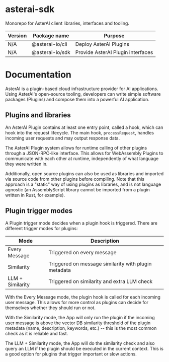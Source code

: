 # asterai-sdk
Monorepo for AsterAI client libraries, interfaces and tooling.

| Version | Package name    | Purpose                           |
|---------|-----------------|-----------------------------------|
| N/A     | @asterai-io/cli | Deploy AsterAI Plugins            |
| N/A     | @asterai-io/sdk | Provide AsterAI Plugin interfaces |

# Documentation
AsterAI is a plugin-based cloud infrastructure provider for AI applications.
Using AsterAI's open-source tooling, developers can write simple
software packages (Plugins) and compose them into a powerful AI application. 

## Plugins and libraries
An AsterAI Plugin contains at least one entry point, called a hook, which can
hook into the request lifecycle.
The main hook, `processRequest`, handles incoming user requests
and may output response data.

The AsterAI Plugin system allows for runtime calling of other plugins through
a JSON-RPC-like interface.
This allows for WebAssembly Plugins to communicate with each other at runtime,
independently of what language they were written in.

Additionally, open source plugins can also be used as libraries and imported
via source code from other plugins before compiling.
Note that this approach is a "static" way of using plugins as libraries, and is
not language agnostic (an AssemblyScript library cannot be imported from a
plugin written in Rust, for example).

## Plugin trigger modes
A Plugin trigger mode decides when a plugin hook is triggered.
There are different trigger modes for plugins:

| Mode             | Description                                          |
|------------------|------------------------------------------------------|
| Every Message    | Triggered on every message                           |
| Similarity       | Triggered on message similarity with plugin metadata |
| LLM + Similarity | Triggered on similarity and extra LLM check          |

With the Every Message mode, the plugin hook is called for each incoming user message.
This allows for more control as plugins can decide for themselves whether
they should run or not.

With the Similarity mode, the App will only run the plugin if the incoming user
message is above the vector DB similarity threshold of the plugin metadata
(name, description, keywords, etc.) -- this is the most common check as it is
reliable and fast.

The LLM + Similarity mode, the App will do the similarity check and also
query an LLM if the plugin should be executed in the current context.
This is a good option for plugins that trigger important or slow actions.
